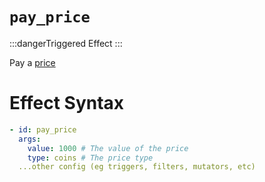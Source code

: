 # `pay_price`
:::dangerTriggered Effect
:::

Pay a [price](https://plugins.auxilor.io/all-plugins/prices)

# Effect Syntax
```yaml
- id: pay_price
  args:
    value: 1000 # The value of the price
    type: coins # The price type
  ...other config (eg triggers, filters, mutators, etc)
```